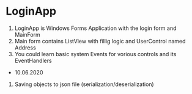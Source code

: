 # LoginApp
1. LoginApp is Windows Forms Application with the login form and MainForm
2. Main form contains ListView with fillig logic and UserControl named Address
3. You could learn basic system Events for vorious controls and its EventHandlers 

* 10.06.2020
1. Saving objects to json file (serialization/deserialization)
